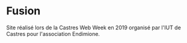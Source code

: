 # Fusion
Site réalisé lors de la Castres Web Week en 2019 organisé par l'IUT de Castres pour l'association Endimione.
